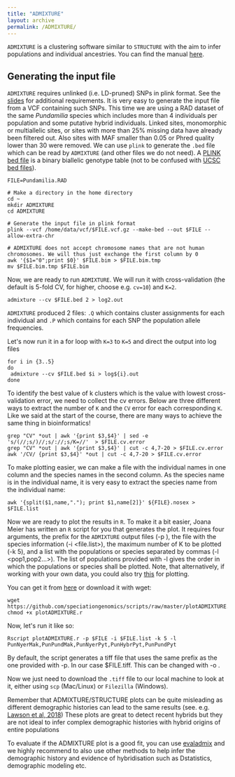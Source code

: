 ```yaml
---
title: "ADMIXTURE"
layout: archive
permalink: /ADMIXTURE/
---
```

`ADMIXTURE` is a clustering software similar to `STRUCTURE` with the aim to infer populations and individual ancestries.
You can find the manual [here](http://software.genetics.ucla.edu/admixture/admixture-manual.pdf).

## Generating the input file

`ADMIXTURE` requires unlinked (i.e. LD-pruned) SNPs in plink format. See the [slides](https://github.com/speciationgenomics/presentations/blob/master/ADMIXTURE.pdf) for additional requirements. It is very easy to generate the input file from a VCF containing such SNPs. This time we are using a RAD dataset of the same *Pundamilia* species which includes more than 4 individuals per population and some putative hybrid individuals. Linked sites, monomorphic or multiallelic sites, or sites with more than 25% missing data have already been filtered out. Also sites with MAF smaller than 0.05 or Phred quality lower than 30 were removed. We can use `plink` to generate the `.bed` file which can be read by `ADMIXTURE` (and other files we do not need). A [PLINK bed file](https://www.cog-genomics.org/plink/1.9/formats#bed) is a binary biallelic genotype table (not to be confused with [UCSC bed files](https://genome.ucsc.edu/FAQ/FAQformat.html#format1)).

```shell
FILE=Pundamilia.RAD

# Make a directory in the home directory
cd ~
mkdir ADMIXTURE
cd ADMIXTURE

# Generate the input file in plink format
plink --vcf /home/data/vcf/$FILE.vcf.gz --make-bed --out $FILE --allow-extra-chr

# ADMIXTURE does not accept chromosome names that are not human chromosomes. We will thus just exchange the first column by 0
awk '{$1="0";print $0}' $FILE.bim > $FILE.bim.tmp
mv $FILE.bim.tmp $FILE.bim

```
Now, we are ready to run `ADMIXTURE`. We will run it with cross-validation (the default is 5-fold CV, for higher, choose e.g. `cv=10`) and `K=2`.

```shell
admixture --cv $FILE.bed 2 > log2.out
```
 `ADMIXTURE` produced 2 files: `.Q` which contains cluster assignments for each individual and `.P` which contains for each SNP the population allele frequencies.

Let's now run it in a for loop with `K=3` to `K=5` and direct the output into log files

```shell
for i in {3..5}
do
 admixture --cv $FILE.bed $i > log${i}.out
done
```

To identify the best value of k clusters which is the value with lowest cross-validation error, we need to collect the cv errors. Below are three different ways to extract the number of `K` and the `CV` error for each corresponding `K`. Like we said at the start of the course, there are many ways to achieve the same thing in bioinformatics!

```shell
grep "CV" *out | awk '{print $3,$4}' | sed -e 's/(//;s/)//;s/://;s/K=//'  > $FILE.cv.error
grep "CV" *out | awk '{print $3,$4}' | cut -c 4,7-20 > $FILE.cv.error
awk '/CV/ {print $3,$4}' *out | cut -c 4,7-20 > $FILE.cv.error
```

To make plotting easier, we can make a file with the individual names in one column and the species names in the second column. As the species name is in the individual name, it is very easy to extract the species name from the individual name:

```shell
awk '{split($1,name,"."); print $1,name[2]}' ${FILE}.nosex > $FILE.list
```

Now we are ready to plot the results in `R`. To make it a bit easier, Joana Meier has written an `R` script for you that generates the plot. It requires four arguments, the prefix for the `ADMIXTURE` output files (-p <prefix>), the file with the species information (-i <file.list>), the maximum number of K to be plotted (-k 5), and a list with the populations or species separated by commas (-l <pop1,pop2...>). The list of populations provided with -l gives the order in which the populations or species shall be plotted. Note, that alternatively, if working with your own data, you could also try [this](https://github.com/ramachandran-lab/pong/blob/master/pong-manual.pdf) for plotting.

You can get it from [here](https://github.com/speciationgenomics/scripts/blob/master/plotADMIXTURE.r) or download it with wget:

```shell
wget https://github.com/speciationgenomics/scripts/raw/master/plotADMIXTURE.r
chmod +x plotADMIXTURE.r
```

Now, let's run it like so:

```shell
Rscript plotADMIXTURE.r -p $FILE -i $FILE.list -k 5 -l PunNyerMak,PunPundMak,PunNyerPyt,PunHybrPyt,PunPundPyt
```

By default, the script generates a tiff file that uses the same prefix as the one provided with -p. In our case $FILE.tiff. This can be changed with -o <output prefix>.

Now we just need to download the `.tiff` file to our local machine to look at it, either using `scp` (Mac/Linux) or `Filezilla` (Windows).

Remember that ADMIXTURE/STRUCTURE plots can be quite misleading as different demographic histories can lead to the same results (see. e.g. [Lawson et al, 2018](https://www.nature.com/articles/s41467-018-05257-7)) These plots are great to detect recent hybrids but they are not ideal to infer complex demographic histories with hybrid origins of entire populations

To evaluate if the ADMIXTURE plot is a good fit, you can use [evaladmix](http://www.popgen.dk/software/index.php/EvalAdmix) and we highly recommend to also use other methods to help infer the demographic history and evidence of hybridisation such as Dstatistics, demographic modeling etc.
